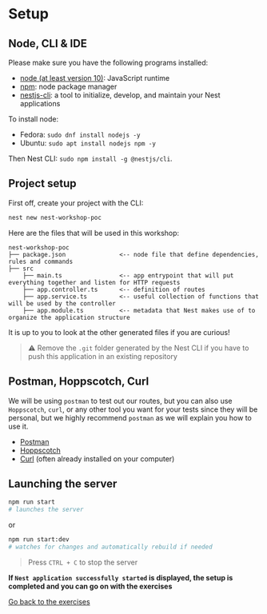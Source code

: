 # Setup

## Node, CLI & IDE

Please make sure you have the following programs installed:
- [node (at least version 10)](https://github.com/nodejs/node): JavaScript runtime
- [npm](https://www.npmjs.com/): node package manager
- [nestjs-cli](https://docs.nestjs.com/cli/overview): a tool to initialize, develop, and maintain your Nest applications

To install node:
- Fedora: `sudo dnf install nodejs -y`
- Ubuntu: `sudo apt install nodejs npm -y`

Then Nest CLI: `sudo npm install -g @nestjs/cli`.

## Project setup

First off, create your project with the CLI:
```bash
nest new nest-workshop-poc
```

Here are the files that will be used in this workshop:

```text
nest-workshop-poc
├── package.json               <-- node file that define dependencies, rules and commands
├── src
    ├── main.ts                <-- app entrypoint that will put everything together and listen for HTTP requests
    ├── app.controller.ts      <-- definition of routes
    ├── app.service.ts         <-- useful collection of functions that will be used by the controller
    ├── app.module.ts          <-- metadata that Nest makes use of to organize the application structure
```

It is up to you to look at the other generated files if you are curious!

> ⚠️ Remove the `.git` folder generated by the Nest CLI if you have to push this application in an existing repository

## Postman, Hoppscotch, Curl

We will be using `postman` to test out our routes, but you can also use `Hoppscotch`, `curl`, or any other tool you want for your tests since they will be personal, but we highly recommend `postman` as we will explain you how to use it.

- [Postman](https://www.postman.com/downloads/)
- [Hoppscotch](https://hoppscotch.io/)
- [Curl](https://curl.haxx.se/) (often already installed on your computer)

## Launching the server

```sh
npm run start
# launches the server
```
or
```sh
npm run start:dev
# watches for changes and automatically rebuild if needed
```

> Press `CTRL + C` to stop the server

**If `Nest application successfully started` is displayed, the setup is completed and you can go on with the exercises**

[Go back to the exercises](./README.md)
